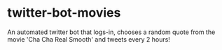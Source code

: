 # twitter-bot-movies
An automated twitter bot that logs-in, chooses a random quote from the movie 'Cha Cha Real Smooth' and tweets every 2 hours!
